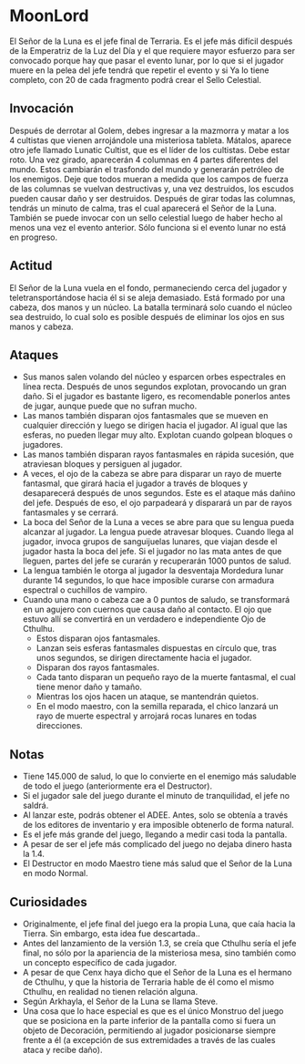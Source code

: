# MoonLord

El Señor de la Luna es el jefe final de Terraria. Es el jefe más difícil después de la Emperatriz de la Luz del Día y el que requiere mayor esfuerzo para ser convocado porque hay que pasar el evento lunar, por lo que si el jugador muere en la pelea del jefe tendrá que repetir el evento y si Ya lo tiene completo, con 20 de cada fragmento podrá crear el Sello Celestial.

## Invocación

Después de derrotar al Golem, debes ingresar a la mazmorra y matar a los 4 cultistas que vienen arrojándole una misteriosa tableta. Mátalos, aparece otro jefe llamado Lunatic Cultist, que es el líder de los cultistas. Debe estar roto. Una vez girado, aparecerán 4 columnas en 4 partes diferentes del mundo. Estos cambiarán el trasfondo del mundo y generarán petróleo de los enemigos. Deje que todos mueran a medida que los campos de fuerza de las columnas se vuelvan destructivas y, una vez destruidos, los escudos pueden causar daño y ser destruidos. Después de girar todas las columnas, tendrás un minuto de calma, tras el cual aparecerá el Señor de la Luna.
También se puede invocar con un sello celestial luego de haber hecho al menos una vez el evento anterior. Sólo funciona si el evento lunar no está en progreso.

## Actitud

El Señor de la Luna vuela en el fondo, permaneciendo cerca del jugador y teletransportándose hacia él si se aleja demasiado. Está formado por una cabeza, dos manos y un núcleo. La batalla terminará solo cuando el núcleo sea destruido, lo cual solo es posible después de eliminar los ojos en sus manos y cabeza.

## Ataques

- Sus manos salen volando del núcleo y esparcen orbes espectrales en línea recta. Después de unos segundos explotan, provocando un gran daño. Si el jugador es bastante ligero, es recomendable ponerlos antes de jugar, aunque puede que no sufran mucho.
- Las manos también disparan ojos fantasmales que se mueven en cualquier dirección y luego se dirigen hacia el jugador. Al igual que las esferas, no pueden llegar muy alto. Explotan cuando golpean bloques o jugadores.
- Las manos también disparan rayos fantasmales en rápida sucesión, que atraviesan bloques y persiguen al jugador.
- A veces, el ojo de la cabeza se abre para disparar un rayo de muerte fantasmal, que girará hacia el jugador a través de bloques y desaparecerá después de unos segundos. Este es el ataque más dañino del jefe. Después de eso, el ojo parpadeará y disparará un par de rayos fantasmales y se cerrará.
- La boca del Señor de la Luna a veces se abre para que su lengua pueda alcanzar al jugador. La lengua puede atravesar bloques. Cuando llega al jugador, invoca grupos de sanguijuelas lunares, que viajan desde el jugador hasta la boca del jefe. Si el jugador no las mata antes de que lleguen, partes del jefe se curarán y recuperarán 1000 puntos de salud.
- La lengua también le otorga al jugador la desventaja Mordedura lunar durante 14 segundos, lo que hace imposible curarse con armadura espectral o cuchillos de vampiro.
- Cuando una mano o cabeza cae a 0 puntos de saludo, se transformará en un agujero con cuernos que causa daño al contacto. El ojo que estuvo allí se convertirá en un verdadero e independiente Ojo de Cthulhu.
  - Estos disparan ojos fantasmales.
  - Lanzan seis esferas fantasmales dispuestas en círculo que, tras unos segundos, se dirigen directamente hacia el jugador.
  - Disparan dos rayos fantasmales.
  - Cada tanto disparan un pequeño rayo de la muerte fantasmal, el cual tiene menor daño y tamaño.
  - Mientras los ojos hacen un ataque, se mantendrán quietos.
  - En el modo maestro, con la semilla reparada, el chico lanzará un rayo de muerte espectral y arrojará rocas lunares en todas direcciones.

## Notas

- Tiene 145.000 de salud, lo que lo convierte en el enemigo más saludable de todo el juego (anteriormente era el Destructor).
- Si el jugador sale del juego durante el minuto de tranquilidad, el jefe no saldrá.
- Al lanzar este, podrás obtener el ADEE. Antes, solo se obtenía a través de los editores de inventario y era imposible obtenerlo de forma natural.
- Es el jefe más grande del juego, llegando a medir casi toda la pantalla.
- A pesar de ser el jefe más complicado del juego no dejaba dinero hasta la 1.4.
- El Destructor en modo Maestro tiene más salud que el Señor de la Luna en modo Normal.

## Curiosidades

- Originalmente, el jefe final del juego era la propia Luna, que caía hacia la Tierra. Sin embargo, esta idea fue descartada..
- Antes del lanzamiento de la versión 1.3, se creía que Cthulhu sería el jefe final, no sólo por la apariencia de la misteriosa mesa, sino también como un concepto específico de cada jugador.
- A pesar de que Cenx haya dicho que el Señor de la Luna es el hermano de Cthulhu, y que la historia de Terraria hable de él como el mismo Cthulhu, en realidad no tienen relación alguna.
- Según Arkhayla, el Señor de la Luna se llama Steve.
- Una cosa que lo hace especial es que es el único Monstruo del juego que se posiciona en la parte inferior de la pantalla como si fuera un objeto de Decoración, permitiendo al jugador posicionarse siempre frente a él (a excepción de sus extremidades a través de las cuales ataca y recibe daño).
